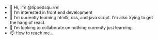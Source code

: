 - 👋 Hi, I’m @tippedsquirrel
- 👀 I’m interested in front end development
- 🌱 I’m currently learning html5, css, and java script. I'm also trying to get the hang of react.
- 💞️ I’m looking to collaborate on nothing currently just learning.
- 📫 How to reach me...

<!---
tippedsquirrel/tippedsquirrel is a ✨ special ✨ repository because its `README.md` (this file) appears on your GitHub profile.
You can click the Preview link to take a look at your changes.
--->
